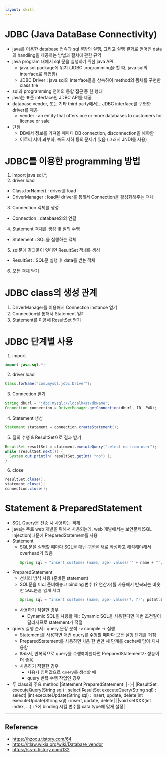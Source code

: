 ```yaml
---
layout: skill
---
```


# JDBC (Java DataBase Connectivity)

- java를 이용한 database 접속과 sql 문장의 실행, 그리고 실행 결과로 얻어진 data의 handling을 제공하는 방법과 절차에 관한 규약
- java program 내에서 sql 문을 실행하기 위한 java API
  - java.sql package에 위치 (JDBC programming을 할 때, java.sql의 interface로 작업함)
  - JDBC Driver : java.sql의 interface들을 상속하여 method의 몸체를 구현한 class file
- sql과 programming 언어의 통합 접근 중 한 형태
- java는 표준 interface인 JDBC API를 제공
- database vendor, 또는 기타 third party에서는 JDBC interface를 구현한 driver를 제공
  - vender : an entity that offers one or more databases to customers for license or sale
- 단점
  - DB에서 정보를 가져올 때마다 DB connection, disconnection을 해야함
  - 이로써 서버 과부하, 속도 저하 등의 문제가 있음 (그래서 JNDI를 사용)

# JDBC를 이용한 programming 방법

1. import java.sql.*;
2. driver load
  - Class.forName() : driver를 load
  - DriverManager : load된 driver를 통해서 Connection을 활성화해주는 객체
3. Connection 객체를 생성
  - Connection : database와의 연결
4. Statement 객체를 생성 및 질의 수행
  - Statement : SQL을 실행하는 객체
5. sql문에 결과물이 잇다면 ResultSet 객체를 생성
  - ResultSet : SQL문 실행 후 data를 받는 객체
6. 모든 객체 닫기

# JDBC class의 생성 관계

1. DriverManager를 이용해서 Connection instance 얻기
2. Connection을 통해서 Statement 얻기
3. Statement를 이용해 ResultSet 얻기

# JDBC 단계별 사용

1. import
  ```java
  import java.sql.*;
  ```
2. driver load
  ```java
  Class.forName("com.mysql.jdbc.Driver");
  ```
3. Connection 얻기
  ```java
  String dburl = "jdbc:mysql://localhost/dbName";
  Connection connection = DriverManager.getConnection(dburl, ID, PWD);
  ```
4. Statement 생성
  ```java
  Statement statement = connection.createStatement();
  ```
5. 질의 수행 & ResultSet으로 결과 받기
  ```java
  ResultSet resultSet = statement.executeQuery("select no from user");
  while (resultSet.next()) {
    System.out.println( resultSet.getInt( "no") );
  }
  ```
6. close
  ```java
  resultSet.close();
  statement.close();
  connection.close();
  ```

# Statement & PreparedStatement

- SQL Query문 전송 시 사용하는 객체
- java는 주로 web 개발을 위해서 사용되는데, web 개발에서는 보안문제(SQL injection)때문에 PreparedStatement를 사용
- Statement
  - SQL문을 실행할 때마다 SQL을 매번 구문을 새로 작성하고 해석해야해서 overhead가 있음
    ```java
    Spring sql = "insert customer (name, age) values('" + name + "', " + age + "')";
    ```
- PreparedStatement
  - 선처리 방식 사용 (준비된 statement)
  - SQL문을 미리 준비해놓고 binding 변수 (? 연산자)를 사용해서 반복되는 비슷한 SQL문을 쉽게 처리
    ```java
    Spring sql = "insert customer (name, age) values(?, ?)"; pstmt.setString(1, name); pstmt.setInt(2, age);
    ```
  - 사용하기 적절한 경우
    - Dynamic SQL을 사용할 때 : Dynamic SQL을 사용한다면 매번 조건절이 달라지므로 statement가 적절
- query 실행 순서 : query 문장 분석 -> compile -> 실행
  - Statement를 사용하면 매번 query를 수행할 때마다 모든 실행 단계를 거침
  - PreparedStatement를 사용하면 처음 한 번만 세 단계를 cache에 담아 재사용함
  - 따라서, 반복적으로 query를 수행해야한다면 PreparedStatement가 성능이 더 좋음
  - 사용하기 적절한 경우
    - 사용자 입력값으로 query를 생성할 때
    - query 반복 수행 작업인 경우
- 두 class의 주요 method
  |Statement|PreparedStatement|
  |-|-|
  |ResultSet executeQuery(String sql) : select|ResultSet executeQuery(String sql) : select|
  |int executeUpdate(String sql) : insert, update, delete|int executeUpdate(String sql) : insert, update, delete|
  ||void setXXX(int index, ...) : ?에 binding 시킬 변수를 data type에 맞게 설정|

---

## Reference
- https://hzoou.tistory.com/64
- https://itlaw.wikia.org/wiki/Database_vendor
- https://ss-o.tistory.com/132
